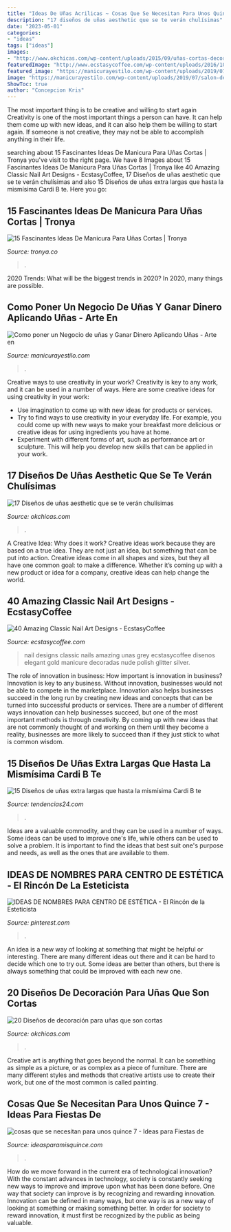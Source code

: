 ```yaml
---
title: "Ideas De Uñas Acrilicas ~ Cosas Que Se Necesitan Para Unos Quince 7"
description: "17 diseños de uñas aesthetic que se te verán chulísimas"
date: "2023-05-01"
categories:
- "ideas"
tags: ["ideas"]
images:
- "http://www.okchicas.com/wp-content/uploads/2015/09/uñas-cortas-decoradas-1-493x700.jpg"
featuredImage: "http://www.ecstasycoffee.com/wp-content/uploads/2016/10/Classic-Nail-Art-Designs-19.jpg"
featured_image: "https://manicurayestilo.com/wp-content/uploads/2019/07/salon-de-uñas-en-casa.jpg"
image: "https://manicurayestilo.com/wp-content/uploads/2019/07/salon-de-uñas-en-casa.jpg"
ShowToc: true
author: "Concepcion Kris"
---
```



The most important thing is to be creative and willing to start again
Creativity is one of the most important things a person can have. It can help them come up with new ideas, and it can also help them be willing to start again. If someone is not creative, they may not be able to accomplish anything in their life.

	

		
searching about 15 Fascinantes Ideas De Manicura Para Uñas Cortas | Tronya you've visit to the right page. We have 8 Images about 15 Fascinantes Ideas De Manicura Para Uñas Cortas | Tronya like 40 Amazing Classic Nail Art Designs - EcstasyCoffee, 17 Diseños de uñas aesthetic que se te verán chulísimas and also 15 Diseños de uñas extra largas que hasta la mismísima Cardi B te. Here you go:
		
    
## 15 Fascinantes Ideas De Manicura Para Uñas Cortas | Tronya

<img loading=lazy src="https://www.tronya.co/wp-content/uploads/2015/12/Manicura-foto-5.jpg" onerror="this.onerror=null;this.src='https://tse3.mm.bing.net/th?id=OIP.9GjrvOnp-KHrou3hWmVHywHaHX&amp;pid=15.1';" alt="15 Fascinantes Ideas De Manicura Para Uñas Cortas | Tronya">

_Source: tronya.co_

>. 

	

2020 Trends: What will be the biggest trends in 2020?
In 2020, many things are possible.

    
## Como Poner Un Negocio De Uñas Y Ganar Dinero Aplicando Uñas - Arte En

<img loading=lazy src="https://manicurayestilo.com/wp-content/uploads/2019/07/salon-de-uñas-en-casa.jpg" onerror="this.onerror=null;this.src='https://tse2.mm.bing.net/th?id=OIP.CyBzTqIGe4cUvT72jBoXsQAAAA&amp;pid=15.1';" alt="Como poner un Negocio de uñas y Ganar Dinero Aplicando Uñas - Arte en">

_Source: manicurayestilo.com_

>. 

	

Creative ways to use creativity in your work?
Creativity is key to any work, and it can be used in a number of ways. Here are some creative ideas for using creativity in your work: 
- Use imagination to come up with new ideas for products or services.
- Try to find ways to use creativity in your everyday life. For example, you could come up with new ways to make your breakfast more delicious or creative ideas for using ingredients you have at home. 
- Experiment with different forms of art, such as performance art or sculpture. This will help you develop new skills that can be applied in your work.

    
## 17 Diseños De Uñas Aesthetic Que Se Te Verán Chulísimas

<img loading=lazy src="https://www.okchicas.com/wp-content/uploads/2021/03/Ideas-para-manicura-aesthetic-8.jpg" onerror="this.onerror=null;this.src='https://tse1.mm.bing.net/th?id=OIP.5iIvosLotfNZdqL4QtYbIwHaJ4&amp;pid=15.1';" alt="17 Diseños de uñas aesthetic que se te verán chulísimas">

_Source: okchicas.com_

>. 

	

A Creative Idea: Why does it work?
Creative ideas work because they are based on a true idea. They are not just an idea, but something that can be put into action. Creative ideas come in all shapes and sizes, but they all have one common goal: to make a difference. Whether it’s coming up with a new product or idea for a company, creative ideas can help change the world.

    
## 40 Amazing Classic Nail Art Designs - EcstasyCoffee

<img loading=lazy src="http://www.ecstasycoffee.com/wp-content/uploads/2016/10/Classic-Nail-Art-Designs-19.jpg" onerror="this.onerror=null;this.src='https://tse3.mm.bing.net/th?id=OIP.qXMgOZd7K8eIHqtPWk-bhAHaLO&amp;pid=15.1';" alt="40 Amazing Classic Nail Art Designs - EcstasyCoffee">

_Source: ecstasycoffee.com_

>nail designs classic nails amazing unas grey ecstasycoffee disenos elegant gold manicure decoradas nude polish glitter silver. 

	

The role of innovation in business: How important is innovation in business?
Innovation is key to any business. Without innovation, businesses would not be able to compete in the marketplace. Innovation also helps businesses succeed in the long run by creating new ideas and concepts that can be turned into successful products or services. There are a number of different ways innovation can help businesses succeed, but one of the most important methods is through creativity. By coming up with new ideas that are not commonly thought of and working on them until they become a reality, businesses are more likely to succeed than if they just stick to what is common wisdom.

    
## 15 Diseños De Uñas Extra Largas Que Hasta La Mismísima Cardi B Te

<img loading=lazy src="https://www.tendencias24.com/wp-content/uploads/2021/05/Unas-extranargas-14-394x700-1.jpg" onerror="this.onerror=null;this.src='https://tse4.mm.bing.net/th?id=OIP.y_EMSA_C5-Lz--eCAl8EsQAAAA&amp;pid=15.1';" alt="15 Diseños de uñas extra largas que hasta la mismísima Cardi B te">

_Source: tendencias24.com_

>. 

	

Ideas are a valuable commodity, and they can be used in a number of ways. Some ideas can be used to improve one's life, while others can be used to solve a problem. It is important to find the ideas that best suit one's purpose and needs, as well as the ones that are available to them.

    
## IDEAS DE NOMBRES PARA CENTRO DE ESTÉTICA - El Rincón De La Esteticista

<img loading=lazy src="https://i.pinimg.com/736x/29/8f/53/298f5324e833af8d335322497022d5b2.jpg" onerror="this.onerror=null;this.src='https://tse4.mm.bing.net/th?id=OIP.Oanmx53Bk2oTLcujrGjw1wHaLH&amp;pid=15.1';" alt="IDEAS DE NOMBRES PARA CENTRO DE ESTÉTICA - El Rincón de la Esteticista">

_Source: pinterest.com_

>. 

	

An idea is a new way of looking at something that might be helpful or interesting. There are many different ideas out there and it can be hard to decide which one to try out. Some ideas are better than others, but there is always something that could be improved with each new one.

    
## 20 Diseños De Decoración Para Uñas Que Son Cortas

<img loading=lazy src="http://www.okchicas.com/wp-content/uploads/2015/09/uñas-cortas-decoradas-1-493x700.jpg" onerror="this.onerror=null;this.src='https://tse1.mm.bing.net/th?id=OIP.-M9sNIst7qvWL8FYeTTIkwHaKh&amp;pid=15.1';" alt="20 Diseños de decoración para uñas que son cortas">

_Source: okchicas.com_

>. 

	

Creative art is anything that goes beyond the normal. It can be something as simple as a picture, or as complex as a piece of furniture. There are many different styles and methods that creative artists use to create their work, but one of the most common is called painting.

    
## Cosas Que Se Necesitan Para Unos Quince 7 - Ideas Para Fiestas De

<img loading=lazy src="https://ideasparamisquince.com/wp-content/uploads/2018/08/cosas-que-se-necesitan-para-unos-quince-7.jpg" onerror="this.onerror=null;this.src='https://tse3.mm.bing.net/th?id=OIP.OwBxKNS3ES2mhHZaE4YSiwHaLH&amp;pid=15.1';" alt="cosas que se necesitan para unos quince 7 - Ideas para Fiestas de">

_Source: ideasparamisquince.com_

>. 

	

How do we move forward in the current era of technological innovation? With the constant advances in technology, society is constantly seeking new ways to improve and improve upon what has been done before. One way that society can improve is by recognizing and rewarding innovation. Innovation can be defined in many ways, but one way is as a new way of looking at something or making something better. In order for society to reward innovation, it must first be recognized by the public as being valuable.

